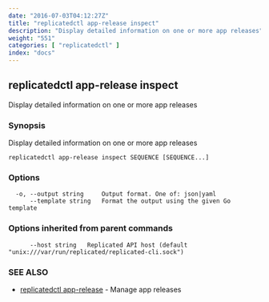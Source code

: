 ```yaml
---
date: "2016-07-03T04:12:27Z"
title: "replicatedctl app-release inspect"
description: "Display detailed information on one or more app releases"
weight: "551"
categories: [ "replicatedctl" ]
index: "docs"
---
```


## replicatedctl app-release inspect

Display detailed information on one or more app releases

### Synopsis


Display detailed information on one or more app releases

```
replicatedctl app-release inspect SEQUENCE [SEQUENCE...]
```

### Options

```
  -o, --output string     Output format. One of: json|yaml
      --template string   Format the output using the given Go template
```

### Options inherited from parent commands

```
      --host string   Replicated API host (default "unix:///var/run/replicated/replicated-cli.sock")
```

### SEE ALSO
* [replicatedctl app-release](/docs/reference/replicatedctl/replicatedctl_app-release/)	 - Manage app releases

